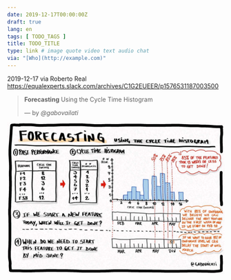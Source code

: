 ```yaml
---
date: 2019-12-17T00:00:00Z
draft: true
lang: en
tags: [ TODO_TAGS ]
title: TODO_TITLE
type: link # image quote video text audio chat
via: "[Who](http://example.com)"
---
```



2019-12-17 via Roberto Real 
https://equalexperts.slack.com/archives/C1G2EUEER/p1576531187003500

> ****Forecasting**** Using the Cycle Time Histogram
>
> — by _@gabovailati_

![2019-12-17 via Roberto Real](2019-12-17%20via%20Roberto%20Real.jpeg)

